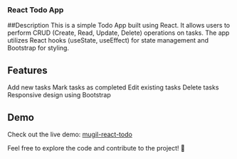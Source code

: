 ### React Todo App
##Description
This is a simple Todo App built using React. It allows users to perform CRUD (Create, Read, Update, Delete) operations on tasks. The app utilizes React hooks (useState, useEffect) for state management and Bootstrap for styling.

## Features
Add new tasks
Mark tasks as completed
Edit existing tasks
Delete tasks
Responsive design using Bootstrap

## Demo
Check out the live demo: [mugil-react-todo](https://mugil-react-todo.netlify.app)

Feel free to explore the code and contribute to the project! 🚀






